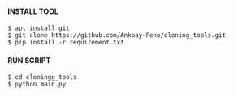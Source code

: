 

#### INSTALL TOOL
```
$ apt install git 
$ git clone https://github.com/Ankoay-Feno/cloning_tools.git 
$ pip install -r requirement.txt
```
#### RUN SCRIPT
```
$ cd cloningg_tools
$ python main.py
```
